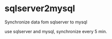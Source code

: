 # sqlserver2mysql
Synchronize data fom sqlserver to mysql

use sqlserver and mysql, synchronize every 5 min.
